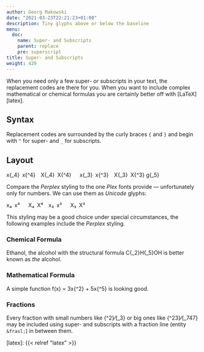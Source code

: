 ```yaml
---
author: Georg Makowski
date: "2021-03-23T22:21:23+01:00"
description: Tiny glyphs above or below the baseline
menu:
  doc:
    name: Super- and Subscripts
    parent: replace
    pre: superscript
title: Super- and Subscripts
weight: 420
---
```


When you need only a few super- or subscripts in your text, the replacement codes are there for you. When you want to include complex mathematical or chemical formulas you are certainly better off with [LaTeX][latex].

## Syntax

Replacement codes are surrounded by the curly braces `{` and `}` and begin with `^` for super- and `_` for subscripts.

## Layout

x{_4}&ensp;x{^4}&emsp;X{_4}&ensp;X{^4} &emsp; x{_3}&ensp;x{^3}&emsp;X{_3}&ensp;X{^3} g{_5}

Compare the _Perplex_ styling to the one _Plex_ fonts provide — unfortunately only for numbers. We can use them as _Unicode_ glyphs:

x₄&ensp;x⁴ &emsp; X₄&ensp;X⁴&emsp;x₃&ensp;x³ &emsp; X₃&ensp;X³

This styling may be a good choice under special circumstances, the following examples include the _Perplex_ styling.

### Chemical Formula

Ethanol, the alcohol with the structural formula C{_2}H{_5}OH is better known as _the_ alcohol.

### Mathematical Formula

A simple function f(x) = 3x{^2} + 5x{^5} is looking good.

### Fractions

Every fraction with small numbers like {^2}&frasl;{_3} or big ones like {^23}&frasl;{_747} may be included using super- and subscripts with a fraction line (entity `&frasl;`) in between them.

[latex]: {{< relref "latex" >}}
